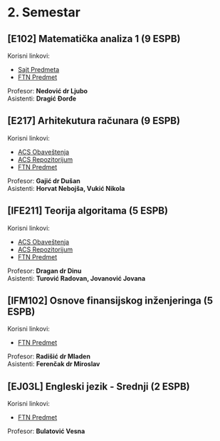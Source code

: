 # 2. Semestar

## [E102] Matematička analiza 1 (9 ESPB)

Korisni linkovi:
- [Sajt Predmeta](https://imft.ftn.uns.ac.rs/ljubo/IN_Analiza1/IN_Analiza1.html)
- [FTN Predmet](https://ftn.uns.ac.rs/stranice-predmeta/E102/matematicka-analiza-1)

Profesor: **Nedović dr Ljubo**  
Asistenti: **Dragić Đorđe**

## [E217] Arhitekutura računara (9 ESPB)

Korisni linkovi:
- [ACS Obaveštenja](http://www.acs.uns.ac.rs/sr/arii)
- [ACS Repozitorijum](http://www.acs.uns.ac.rs/sr/node/237/5849228)
- [FTN Predmet](https://ftn.uns.ac.rs/stranice-predmeta/E217/arhitektura-racunara)

Profesor: **Gajić dr Dušan**  
Asistenti: **Horvat Nebojša, Vukić Nikola**

## [IFE211] Teorija algoritama (5 ESPB)

Korisni linkovi:
- [ACS Obaveštenja](http://www.acs.uns.ac.rs/sr/ta)
- [ACS Repozitorijum](http://www.acs.uns.ac.rs/sr/node/237/4392144)
- [FTN Predmet](https://ftn.uns.ac.rs/stranice-predmeta/IFE211/teorija-algoritama)

Profesor: **Dragan dr Dinu**  
Asistenti: **Turović Radovan, Jovanović Jovana**

## [IFM102] Osnove finansijskog inženjeringa (5 ESPB)

Korisni linkovi:
- [FTN Predmet](https://ftn.uns.ac.rs/stranice-predmeta/IFM102/osnove-finansijskog-inzenjeringa-1)

Profesor: **Radišić dr Mladen**  
Asistenti: **Ferenčak dr Miroslav**

## [EJ03L] Engleski jezik - Srednji (2 ESPB)

Korisni linkovi:
- [FTN Predmet](https://ftn.uns.ac.rs/stranice-predmeta/EJ03L/engleski-jezik---srednji)

Profesor: **Bulatović Vesna**